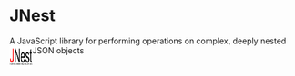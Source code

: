 # JNest
A JavaScript library for performing operations on complex, deeply nested JSON objects
<img src="https://raw.githubusercontent.com/TPreece101/JNest/master/JNest-logo-Final.gif" align="left" width="40" height="40">
